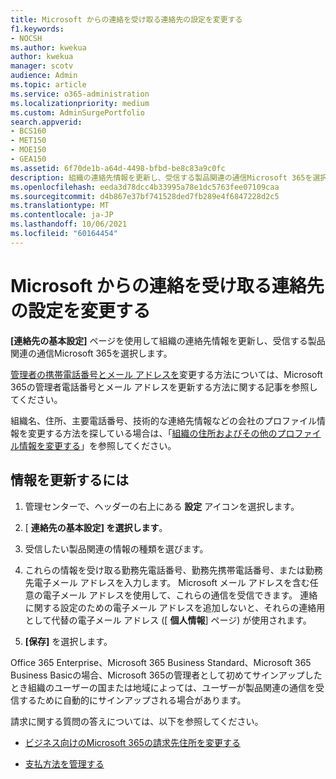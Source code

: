 ```yaml
---
title: Microsoft からの連絡を受け取る連絡先の設定を変更する
f1.keywords:
- NOCSH
ms.author: kwekua
author: kwekua
manager: scotv
audience: Admin
ms.topic: article
ms.service: o365-administration
ms.localizationpriority: medium
ms.custom: AdminSurgePortfolio
search.appverid:
- BCS160
- MET150
- MOE150
- GEA150
ms.assetid: 6f70de1b-a64d-4498-bfbd-be8c83a9c0fc
description: 組織の連絡先情報を更新し、受信する製品関連の通信Microsoft 365を選択します。
ms.openlocfilehash: eeda3d78dcc4b33995a78e1dc5763fee07109caa
ms.sourcegitcommit: d4b867e37bf741528ded7fb289e4f6847228d2c5
ms.translationtype: MT
ms.contentlocale: ja-JP
ms.lasthandoff: 10/06/2021
ms.locfileid: "60164454"
---
```

# <a name="change-your-contact-preferences-for-communications-from-microsoft"></a>Microsoft からの連絡を受け取る連絡先の設定を変更する

**[連絡先の基本設定]** ページを使用して組織の連絡先情報を更新し、受信する製品関連の通信Microsoft 365を選択します。
  
[管理者の携帯電話番号とメール アドレスを](update-phone-number-and-email-address.md)変更する方法については、Microsoft 365の管理者電話番号とメール アドレスを更新する方法に関する記事を参照してください。
  
組織名、住所、主要電話番号、技術的な連絡先情報などの会社のプロファイル情報を変更する方法を探している場合は、「[組織の住所およびその他のプロファイル情報を変更する](change-address-contact-and-more.md)」を参照してください。
  
## <a name="to-update-your-information"></a>情報を更新するには
  
1. 管理センターで、ヘッダーの右上にある **設定** アイコンを選択します。

2. [ **連絡先の基本設定] を選択します**。

3. 受信したい製品関連の情報の種類を選びます。

4. これらの情報を受け取る勤務先電話番号、勤務先携帯電話番号、または勤務先電子メール アドレスを入力します。
    Microsoft メール アドレスを含む任意の電子メール アドレスを使用して、これらの通信を受信できます。 連絡に関する設定のための電子メール アドレスを追加しないと、それらの連絡用として代替の電子メール アドレス ([ **個人情報**] ページ) が使用されます。

5. **[保存]** を選択します。
  
Office 365 Enterprise、Microsoft 365 Business Standard、Microsoft 365 Business Basicの場合、Microsoft 365の管理者として初めてサインアップしたとき組織のユーザーの国または地域によっては、ユーザーが製品関連の通信を受信するために自動的にサインアップされる場合があります。
  
請求に関する質問の答えについては、以下を参照してください。
  
- [ビジネス向けのMicrosoft 365の請求先住所を変更する](../../commerce/billing-and-payments/change-your-billing-addresses.md)

- [支払方法を管理する](../../commerce/billing-and-payments/manage-payment-methods.md)
